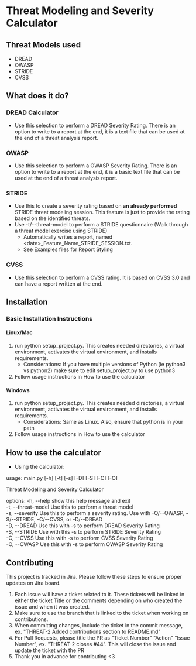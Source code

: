 # Threat Modeling and Severity Calculator

## Threat Models used

- DREAD
- OWASP
- STRIDE
- CVSS

## What does it do?

### DREAD Calculator

- Use this selection to perform a DREAD Severity Rating. There is an option to write to a report at the end, it is a
  text file that can be used at the end of a threat analysis report.

### OWASP

- Use this selection to perform a OWASP Severity Rating. There is an option to write to a report at the end, it is a
  basic text file that can be used at the end of a threat analysis report.

### STRIDE

- Use this to create a severity rating based on **an already performed** STRIDE threat modeling session. This feature
  is just to provide the rating based on the identified threats. 
- Use -t/--threat-model to perform a STRIDE questionnaire (Walk through a threat model exercise using STRIDE)
  - Automatically writes a report, named \<date\>\_Feature_Name\_STRIDE\_SESSION.txt. 
  - See Examples files for Report Styling

### CVSS

- Use this selection to perform a CVSS rating. It is based on CVSS 3.0 and can have a report written at the end.

## Installation
### Basic Installation Instructions
#### Linux/Mac
1. run python setup_project.py. This creates needed directories, a virtual environment, activates the virtual environment, and installs requirements.  
    - Considerations: If you have multiple versions of Python (ie python3 vs python2) make sure to edit setup_project.py to use python3
2. Follow usage instructions in How to use the calculator
#### Windows

1. run python setup_project.py. This creates needed directories, a virtual environment, activates the virtual environment, and installs requirements.  
    - Considerations: Same as Linux. Also, ensure that python is in your path
2. Follow usage instructions in How to use the calculator
## How to use the calculator

- Using the calculator:

usage: main.py [-h] [-t] [-s] [-D] [-S] [-C] [-O]

Threat Modeling and Severity Calculator

options:
-h, --help show this help message and exit  
-t, --threat-model Use this to perform a threat model  
-s, --severity Use this to perform a severity rating. Use with -O/--OWASP, -S/--STRIDE, -C/--CVSS, or -D/--DREAD  
-D, --DREAD Use this with -s to perform DREAD Severity Rating  
-S, --STRIDE Use with this -s to perform STRIDE Severity Rating  
-C, --CVSS Use this with -s to perform CVSS Severity Rating  
-O, --OWASP Use this with -s to perform OWASP Severity Rating  

## Contributing
This project is tracked in Jira. Please follow these steps to ensure proper updates on Jira board. 
1. Each issue will have a ticket related to it. These tickets will be linked in either the ticket Title or the comments depending on who created the issue and when it was created. 
2. Make sure to use the branch that is linked to the ticket when working on contributions. 
3. When committing changes, include the ticket in the commit message, ex. "THREAT-2 Added contributions section to README.md"
4. For Pull Requests, please title the PR as "Ticket Number" "Action" "Issue Number", ex. "THREAT-2 closes #44". This will close the issue and update the ticket with the PR
5. Thank you in advance for contributing <3 

